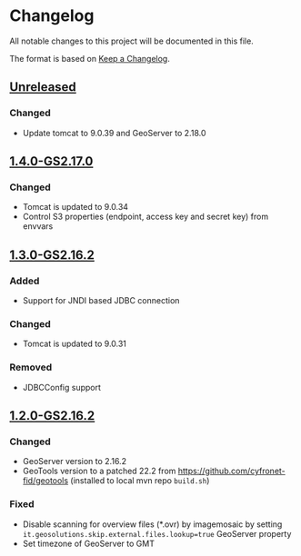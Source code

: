 # Changelog

All notable changes to this project will be documented in this file.

The format is based on [Keep a Changelog](https://keepachangelog.com/en/1.0.0/).

## [Unreleased]

### Changed

- Update tomcat to 9.0.39 and GeoServer to 2.18.0

## [1.4.0-GS2.17.0]

### Changed

- Tomcat is updated to 9.0.34
- Control S3 properties (endpoint, access key and secret key) from envvars

## [1.3.0-GS2.16.2]

### Added

- Support for JNDI based JDBC connection

### Changed

- Tomcat is updated to 9.0.31

### Removed

- JDBCConfig support

## [1.2.0-GS2.16.2]

### Changed

- GeoServer version to 2.16.2
- GeoTools version to a patched 22.2 from https://github.com/cyfronet-fid/geotools (installed to local mvn repo `build.sh`)

### Fixed

- Disable scanning for overview files (*.ovr) by imagemosaic by setting `it.geosolutions.skip.external.files.lookup=true`
  GeoServer property
- Set timezone of GeoServer to GMT

[unreleased]: https://github.com/cyfronet-fid/docker-geoserver/compare/v1.4.0-GS2.17.0...HEAD
[1.4.0-GS2.17.0]: https://github.com/cyfronet-fid/docker-geoserver/compare/v1.3.0-GS2.16.2...v1.4.0-GS2.17.0
[1.3.0-GS2.16.2]: https://github.com/cyfronet-fid/docker-geoserver/compare/v1.2.0-GS2.16.2...v1.3.0-GS2.16.2
[1.2.0-GS2.16.2]: https://github.com/cyfronet-fid/docker-geoserver/compare/1.1.0-GS2.16.0...v1.2.0-GS2.16.2
